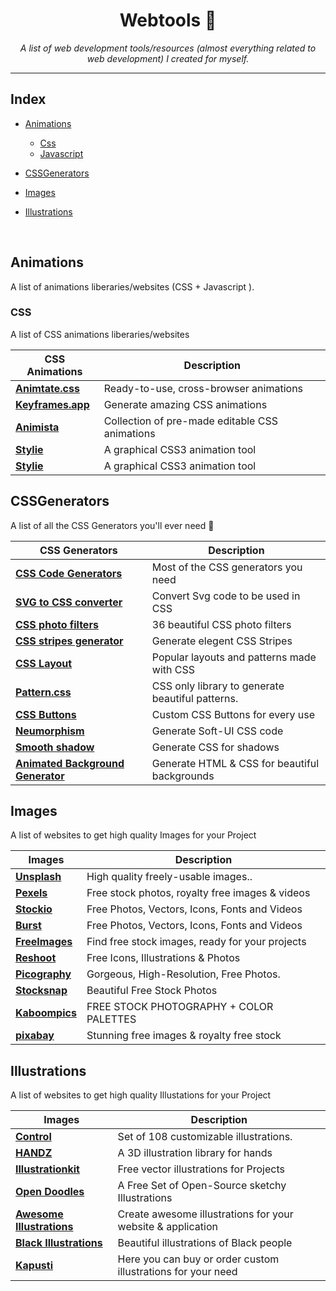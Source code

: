 <div align="center">

<h1>Webtools 🔨</h1>
<i>A list of web development tools/resources (almost everything related to web development) I created for myself.  </i>

</div>

---

## Index

-   [Animations](#animations)

    -   [Css](#css)
    -   [Javascript](#javascript)

-   [CSSGenerators](#cssgenerators)
-   [Images](#images)

-   [Illustrations](#illustrations)

<br/>

## Animations

 <p > A list of animations liberaries/websites (CSS + Javascript ). </p>

### CSS

 <p > A list of CSS animations liberaries/websites  </p>

| CSS Animations                                      | Description                                    |
| --------------------------------------------------- | ---------------------------------------------- |
| [**Animtate.css**](https://animate.style/)          | Ready-to-use, cross-browser animations         |
| [**Keyframes.app**](https://keyframes.app/animate/) | Generate amazing CSS animations                |
| [**Animista**](https://animista.net)                | Collection of pre-made editable CSS animations |
| [**Stylie**](https://jeremyckahn.github.io/stylie/) | A graphical CSS3 animation tool                |
| [**Stylie**](https://jeremyckahn.github.io/stylie/) | A graphical CSS3 animation tool                |

## CSSGenerators

<p>A list of all the CSS Generators you'll ever need 💅</p>

| CSS Generators                                                                                     | Description                                      |
| -------------------------------------------------------------------------------------------------- | ------------------------------------------------ |
| [**CSS Code Generators**](http://csscodegenerators.com/)                                           | Most of the CSS generators you need              |
| [**SVG to CSS converter**](https://www.svgbackgrounds.com/tools/svg-to-css)                        | Convert Svg code to be used in CSS               |
| [**CSS photo filters**](https://baseline.is/tools/css-photo-filters)                               | 36 beautiful CSS photo filters                   |
| [**CSS stripes generator**](https://stripesgenerator.com/)                                         | Generate elegent CSS Stripes                     |
| [**CSS Layout**](https://csslayout.io)                                                             | Popular layouts and patterns made with CSS       |
| [**Pattern.css**](https://bansal.io/pattern-css)                                                   | CSS only library to generate beautiful patterns. |
| [**CSS Buttons**](https://cssbuttons.app)                                                          | Custom CSS Buttons for every use                 |
| [**Neumorphism**](https://neumorphism.io)                                                          | Generate Soft-UI CSS code                        |
| [**Smooth shadow**](https://shadows.brumm.af)                                                      | Generate CSS for shadows                         |
| [**Animated Background Generator**](https://wweb.dev/resources/animated-css-background-generator/) | Generate HTML & CSS for beautiful backgrounds    |

## Images

 <p > A list of websites to get high quality Images for your Project</p>

| Images                                        | Description                                     |
| --------------------------------------------- | ----------------------------------------------- |
| [**Unsplash**](https://unsplash.com/)         | High quality freely-usable images..             |
| [**Pexels**](https://www.pexels.com/)         | Free stock photos, royalty free images & videos |
| [**Stockio**](https://www.stockio.com/)       | Free Photos, Vectors, Icons, Fonts and Videos   |
| [**Burst**](https://burst.shopify.com/)       | Free Photos, Vectors, Icons, Fonts and Videos   |
| [**FreeImages**](https://www.freeimages.com/) | Find free stock images, ready for your projects |
| [**Reshoot**](https://www.reshot.com/)        | Free Icons, Illustrations & Photos              |
| [**Picography**](https://picography.co/)      | Gorgeous, High-Resolution, Free Photos.         |
| [**Stocksnap**](https://stocksnap.io/)        | Beautiful Free Stock Photos                     |
| [**Kaboompics**](https://kaboompics.com/)     | FREE STOCK PHOTOGRAPHY + COLOR PALETTES         |
| [**pixabay**](https://pixabay.com/)           | Stunning free images & royalty free stock       |

## Illustrations

 <p > A list of websites to get high quality Illustations for your Project </p>

| Images                                                         | Description                                                  |
| -------------------------------------------------------------- | ------------------------------------------------------------ |
| [**Control**](https://control.rocks/)                          | Set of 108 customizable illustrations.                       |
| [**HANDZ**](https://www.handz.design/)                         | A 3D illustration library for hands                          |
| [**Illustrationkit**](https://illustrationkit.com/)            | Free vector illustrations for Projects                       |
| [**Open Doodles**](https://opendoodles.com/)                   | A Free Set of Open-Source sketchy Illustrations              |
| [**Awesome Illustrations**](https://picchustudio.webflow.io/)  | Create awesome illustrations for your website & application  |
| [**Black Illustrations**](https://www.blackillustrations.com/) | Beautiful illustrations of Black people                      |
| [**Kapusti**](https://www.kapustin.co/)                        | Here you can buy or order custom illustrations for your need |
